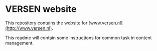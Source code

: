 # VERSEN website
This repository contains the website for [www.versen.nl](http://www.versen.nl).

This readme will contain some instructions for common task in content management.
